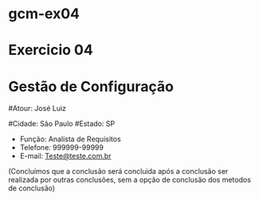 # gcm-ex04
# Exercicio 04
# Gestão de Configuração

#Atour: José Luiz

#Cidade: São Paulo
#Estado: SP

* Função: Analista de Requisitos
* Telefone: 999999-99999
* E-mail: Teste@teste.com.br

(Concluímos que a conclusão será concluida após a conclusão ser realizada por outras conclusões, sem a opção de conclusão dos metodos de conclusão)